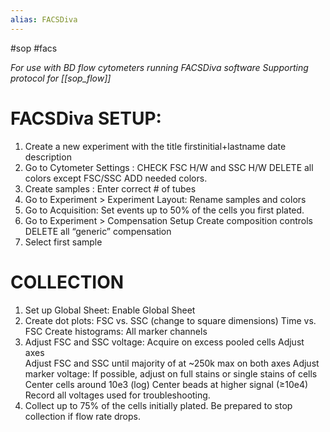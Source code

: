 ```yaml
---
alias: FACSDiva
---
```


#sop #facs

*For use with BD flow cytometers running FACSDiva software*
*Supporting protocol for [[sop_flow]]*

# FACSDiva SETUP:
1. Create a new experiment with the title firstinitial+lastname date description
2. Go to Cytometer Settings  :
		CHECK FSC H/W and SSC H/W
		DELETE all colors except FSC/SSC
		ADD needed colors.
3. Create samples  :
		Enter correct # of tubes  
4. Go to Experiment > Experiment Layout:
		Rename samples and colors
5. Go to Acquisition:
		Set events up to 50% of the cells you first plated.
6. Go to Experiment > Compensation Setup
		Create composition controls
		DELETE all “generic” compensation
7. Select first sample  

# COLLECTION
1. Set up Global Sheet:
		Enable Global Sheet  
2. Create dot plots:
		FSC vs. SSC (change to square dimensions)
		Time vs. FSC
	Create histograms:
		All marker channels  
3. Adjust FSC and SSC voltage:
		Acquire on excess pooled cells
		Adjust axes   
		Adjust FSC and SSC until majority of at ~250k max on both axes
	Adjust marker voltage:
		If possible, adjust on full stains or single stains of cells
		Center cells around 10e3 (log)
		Center beads at higher signal (≥10e4)
	Record all voltages used for troubleshooting.
5. Collect up to 75% of the cells initially plated. Be prepared to stop collection if flow rate drops.
